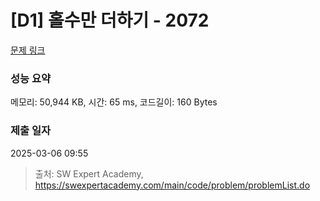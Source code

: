 # [D1] 홀수만 더하기 - 2072 

[문제 링크](https://swexpertacademy.com/main/code/problem/problemDetail.do?contestProbId=AV5QSEhaA5sDFAUq) 

### 성능 요약

메모리: 50,944 KB, 시간: 65 ms, 코드길이: 160 Bytes

### 제출 일자

2025-03-06 09:55



> 출처: SW Expert Academy, https://swexpertacademy.com/main/code/problem/problemList.do